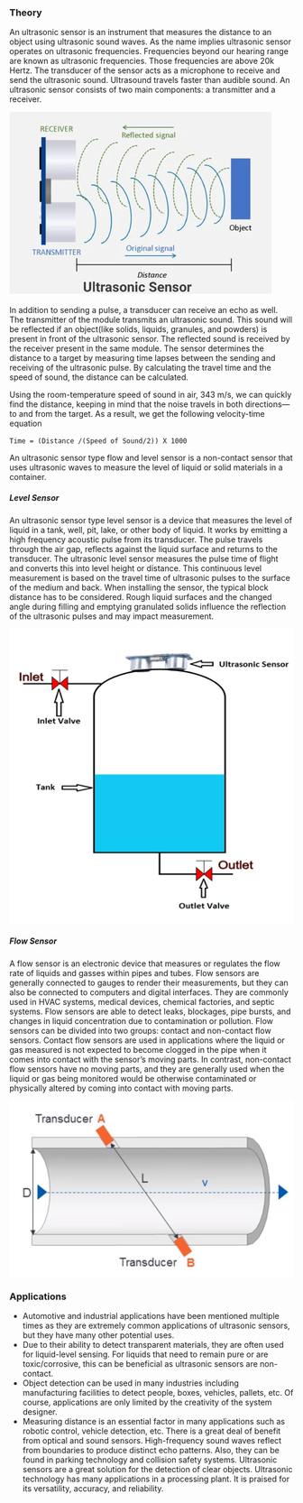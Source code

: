 ### Theory

An ultrasonic sensor is an instrument that measures the distance to an object using ultrasonic sound waves. As the name implies ultrasonic sensor operates on ultrasonic frequencies. Frequencies beyond our hearing range are known as ultrasonic frequencies. Those frequencies are above 20k Hertz. The transducer of the sensor acts as a microphone to receive and send the ultrasonic sound. Ultrasound travels faster than audible sound. An ultrasonic sensor consists of two main components: a transmitter and a receiver. 

![1](images/figure2.png)

In addition to sending a pulse, a transducer can receive an echo as well. The transmitter of the module transmits an ultrasonic sound. This sound will be reflected if an object(like solids, liquids, granules, and powders) is present in front of the ultrasonic sensor. The reflected sound is received by the receiver present in the same module. The sensor determines the distance to a target by measuring time lapses between the sending and receiving of the ultrasonic pulse. By calculating the travel time and the speed of sound, the distance can be calculated.

Using the room-temperature speed of sound in air, 343 m/s, we can quickly find the distance, keeping in mind that the noise travels in both directions—to and from the target. As a result, we get the following velocity-time equation

	Time = (Distance /(Speed of Sound/2)) X 1000

An ultrasonic sensor type flow and level sensor is a non-contact sensor that uses ultrasonic waves to measure the level of liquid or solid materials in a container. 

##### Level Sensor
An ultrasonic sensor type level sensor is a device that measures the level of liquid in a tank, well, pit, lake, or other body of liquid. It works by emitting a high frequency acoustic pulse from its transducer. The pulse travels through the air gap, reflects against the liquid surface and returns to the transducer. The ultrasonic level sensor measures the pulse time of flight and converts this into level height or distance. This continuous level measurement is based on the travel time of ultrasonic pulses to the surface of the medium and back. When installing the sensor, the typical block distance has to be considered. Rough liquid surfaces and the changed angle during filling and emptying granulated solids influence the reflection of the ultrasonic pulses and may impact measurement.

![3](images/figure4.png)

##### Flow Sensor
A flow sensor is an electronic device that measures or regulates the flow rate of liquids and gasses within pipes and tubes. Flow sensors are generally connected to gauges to render their measurements, but they can also be connected to computers and digital interfaces. They are commonly used in HVAC systems, medical devices, chemical factories, and septic systems. Flow sensors are able to detect leaks, blockages, pipe bursts, and changes in liquid concentration due to contamination or pollution. Flow sensors can be divided into two groups: contact and non-contact flow sensors. Contact flow sensors are used in applications where the liquid or gas measured is not expected to become clogged in the pipe when it comes into contact with the sensor’s moving parts. In contrast, non-contact flow sensors have no moving parts, and they are generally used when the liquid or gas being monitored would be otherwise contaminated or physically altered by coming into contact with moving parts.

![4](images/figure5.png)

### Applications

- Automotive and industrial applications have been mentioned multiple times as they are extremely common applications of ultrasonic sensors, but they have many other potential uses. 
- Due to their ability to detect transparent materials, they are often used for liquid-level sensing. For liquids that need to remain pure or are toxic/corrosive, this can be beneficial as ultrasonic sensors are non-contact. 
- Object detection can be used in many industries including manufacturing facilities to detect people, boxes, vehicles, pallets, etc. Of course, applications are only limited by the creativity of the system designer.
- Measuring distance is an essential factor in many applications such as robotic control, vehicle detection, etc. There is a great deal of benefit from optical and sound sensors. High-frequency sound waves reflect from boundaries to produce distinct echo patterns. Also, they can be found in parking technology and collision safety systems. Ultrasonic sensors are a great solution for the detection of clear objects. Ultrasonic technology has many applications in a processing plant. It is praised for its versatility, accuracy, and reliability.